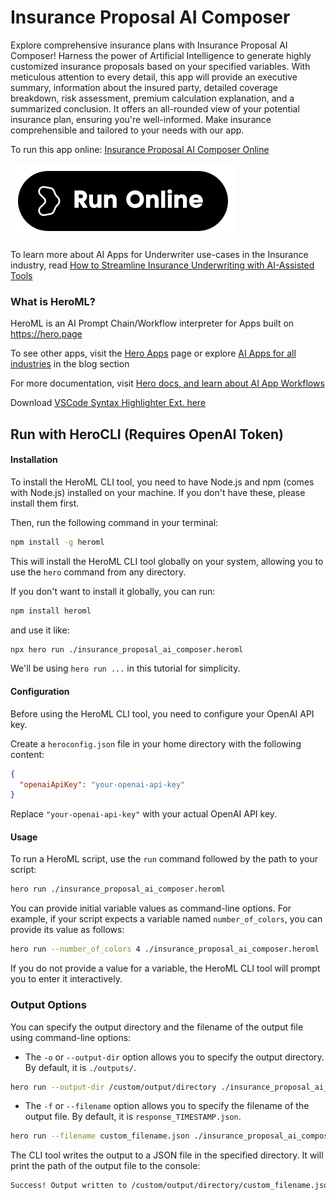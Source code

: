 # Insurance Proposal AI Composer

Explore comprehensive insurance plans with Insurance Proposal AI Composer! Harness the power of Artificial Intelligence to generate highly customized insurance proposals based on your specified variables. With meticulous attention to every detail, this app will provide an executive summary, information about the insured party, detailed coverage breakdown, risk assessment, premium calculation explanation, and a summarized conclusion. It offers an all-rounded view of your potential insurance plan, ensuring you're well-informed. Make insurance comprehensible and tailored to your needs with our app.

To run this app online: [Insurance Proposal AI Composer Online](https://hero.page/app/insurance-proposal-ai-composer-comprehensive-insurance-plan-generator/scvzQsHc3XA1im3qKDlJ)

[![Run Insurance Proposal AI Composer Online](/assets/run.svg)](https://hero.page/app/insurance-proposal-ai-composer-comprehensive-insurance-plan-generator/scvzQsHc3XA1im3qKDlJ)

To learn more about AI Apps for Underwriter use-cases in the Insurance industry, read [How to Streamline Insurance Underwriting with AI-Assisted Tools](https://hero.page/blog/ai/insurance/how-to-streamline-insurance-underwriting-with-ai-assisted-tools/171001)

### What is HeroML?
HeroML is an AI Prompt Chain/Workflow interpreter for Apps built on https://hero.page 

To see other apps, visit the [Hero Apps](https://hero.page/apps) page or explore [AI Apps for all industries](https://hero.page/blog) in the blog section

For more documentation, visit [Hero docs, and learn about AI App Workflows](https://hero.page/tutorials/introduction-to-heroml)

Download [VSCode Syntax Highlighter Ext. here](https://marketplace.visualstudio.com/items?itemName=hero-page.heroml)

## Run with HeroCLI (Requires OpenAI Token)

#### Installation

To install the HeroML CLI tool, you need to have Node.js and npm (comes with Node.js) installed on your machine. If you don't have these, please install them first. 

Then, run the following command in your terminal:

```bash
npm install -g heroml
```

This will install the HeroML CLI tool globally on your system, allowing you to use the `hero` command from any directory.

If you don't want to install it globally, you can run:

```bash
npm install heroml
```

and use it like:

```bash
npx hero run ./insurance_proposal_ai_composer.heroml
```

We'll be using `hero run ...` in this tutorial for simplicity.

#### Configuration

Before using the HeroML CLI tool, you need to configure your OpenAI API key. 

Create a `heroconfig.json` file in your home directory with the following content:

```json
{
  "openaiApiKey": "your-openai-api-key"
}
```

Replace `"your-openai-api-key"` with your actual OpenAI API key.

#### Usage

To run a HeroML script, use the `run` command followed by the path to your script:

```bash
hero run ./insurance_proposal_ai_composer.heroml
```

You can provide initial variable values as command-line options. For example, if your script expects a variable named `number_of_colors`, you can provide its value as follows:

```bash
hero run --number_of_colors 4 ./insurance_proposal_ai_composer.heroml
```

If you do not provide a value for a variable, the HeroML CLI tool will prompt you to enter it interactively.

### Output Options

You can specify the output directory and the filename of the output file using command-line options:

- The `-o` or `--output-dir` option allows you to specify the output directory. By default, it is `./outputs/`.

```bash
hero run --output-dir /custom/output/directory ./insurance_proposal_ai_composer.heroml
```

- The `-f` or `--filename` option allows you to specify the filename of the output file. By default, it is `response_TIMESTAMP.json`.

```bash
hero run --filename custom_filename.json ./insurance_proposal_ai_composer.heroml
```

The CLI tool writes the output to a JSON file in the specified directory. It will print the path of the output file to the console:

```bash
Success! Output written to /custom/output/directory/custom_filename.json
```


